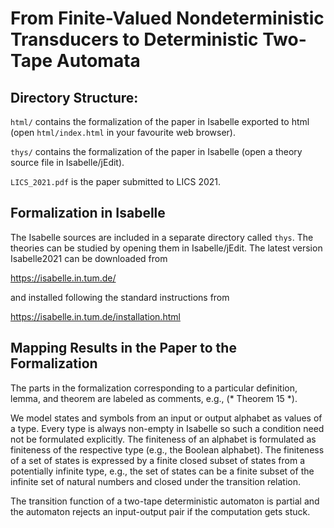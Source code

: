 # From Finite-Valued Nondeterministic Transducers to Deterministic Two-Tape Automata

## Directory Structure:

`html/` contains the formalization of the paper in Isabelle exported to html (open `html/index.html` in your favourite web browser).

`thys/` contains the formalization of the paper in Isabelle (open a theory source file in Isabelle/jEdit).

`LICS_2021.pdf` is the paper submitted to LICS 2021.

## Formalization in Isabelle

The Isabelle sources are included in a separate directory called `thys`.
The theories can be studied by opening them in Isabelle/jEdit.
The latest version Isabelle2021 can be downloaded from

https://isabelle.in.tum.de/

and installed following the standard instructions from

https://isabelle.in.tum.de/installation.html

## Mapping Results in the Paper to the Formalization

The parts in the formalization corresponding to a particular definition, lemma, and theorem are labeled as comments, e.g., (* Theorem 15 *).

We model states and symbols from an input or output alphabet as values of a type. Every type is always non-empty in Isabelle so such a condition need not be formulated explicitly. The finiteness of an alphabet is formulated as finiteness of the respective type (e.g., the Boolean alphabet). The finiteness of a set of states is expressed by a finite closed subset of states from a potentially infinite type, e.g., the set of states can be a finite subset of the infinite set of natural numbers and closed under the transition relation.

The transition function of a two-tape deterministic automaton is partial and the automaton rejects an input-output pair if the computation gets stuck.
